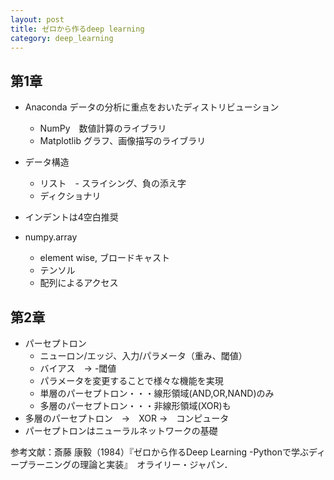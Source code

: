 ```yaml
---
layout: post
title: ゼロから作るdeep learning
category: deep_learning
---
```


## 第1章
+ Anaconda データの分析に重点をおいたディストリビューション
  + NumPy　数値計算のライブラリ
  + Matplotlib グラフ、画像描写のライブラリ
  
+ データ構造
  + リスト　- スライシング、負の添え字
  + ディクショナリ
  
+ インデントは4空白推奨

+ numpy.array
  + element wise, ブロードキャスト
  + テンソル
  + 配列によるアクセス

## 第2章
+ パーセプトロン
  + ニューロン/エッジ、入力/パラメータ（重み、閾値）
  + バイアス　→ -閾値
  + パラメータを変更することで様々な機能を実現
  + 単層のパーセプトロン・・・線形領域(AND,OR,NAND)のみ
  + 多層のパーセプトロン・・・非線形領域(XOR)も
+ 多層のパーセプトロン　→　XOR →　コンピュータ
+ パーセプトロンはニューラルネットワークの基礎


参考文献：斎藤 康毅（1984）『ゼロから作るDeep Learning -Pythonで学ぶディープラーニングの理論と実装』　オライリー・ジャパン．
